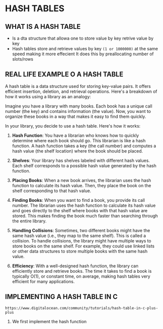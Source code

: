 
# HASH TABLES

## WHAT IS A HASH TABLE
* Is a dta structure that allowa one to store value by key retrive value by key
* Hash tables store and retrieve values by key `(1 or 1000000)` at the same speed
  making it more effecient
  It does this by preallocating number of slots/rows
## REAL LIFE EXAMPLE O A HASH TABLE
 A hash table is a data structure used for storing key-value pairs. It offers efficient insertion, deletion, and retrieval operations. Here's a breakdown of how it works using a library as an analogy:

Imagine you have a library with many books. Each book has a unique call number (the key) and contains information (the value). Now, you want to organize these books in a way that makes it easy to find them quickly.

In your library, you decide to use a hash table. Here's how it works:

1. **Hash Function**: You have a librarian who knows how to quickly determine where each book should go. This librarian is like a hash function. A hash function takes a key (the call number) and computes a hash value (the shelf location) where the book should be placed.

2. **Shelves**: Your library has shelves labeled with different hash values. Each shelf corresponds to a possible hash value generated by the hash function.

3. **Placing Books**: When a new book arrives, the librarian uses the hash function to calculate its hash value. Then, they place the book on the shelf corresponding to that hash value.

4. **Finding Books**: When you want to find a book, you provide its call number. The librarian uses the hash function to calculate its hash value and goes directly to the shelf where books with that hash value are stored. This makes finding the book much faster than searching through the entire library.

5. **Handling Collisions**: Sometimes, two different books might have the same hash value (i.e., they map to the same shelf). This is called a collision. To handle collisions, the library might have multiple ways to store books on the same shelf. For example, they could use linked lists or other data structures to store multiple books with the same hash value.

6. **Efficiency**: With a well-designed hash function, the library can efficiently store and retrieve books. The time it takes to find a book is typically O(1), or constant time, on average, making hash tables very efficient for many applications.

## IMPLEMENTING A HASH TABLE IN C
`https://www.digitalocean.com/community/tutorials/hash-table-in-c-plus-plus`
1.  We first implement the hash function



